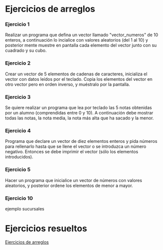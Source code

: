 # Ejercicios de arreglos

### Ejercicio 1

Realizar un programa que defina un vector llamado "vector_numeros" de 10 enteros, a continuación lo incialice con valores aleatorios (del 1 al 10) y posterior mente muestre en pantalla cada elemento del vector junto con su cuadrado y su cubo.

### Ejercicio 2

Crear un vector de 5 elementos de cadenas de caracteres, inicializa el vector con datos leídos por el teclado. Copia los elementos del vector en otro vector pero en orden inverso, y muéstralo por la pantalla.

### Ejercicio 3

Se quiere realizar un programa que lea por teclado las 5 notas obtenidas por un alumno (comprendidas entre 0 y 10). A continuación debe mostrar todas las notas, la nota media, la nota más alta que ha sacado y la menor.

### Ejercicio 4

Programa que declare un vector de diez elementos enteros y pida números
 para rellenarlo hasta que se llene el vector o se introduzca un número
 negativo. Entonces se debe imprimir el vector (sólo los elementos introducidos).

### Ejercicio 5

Hacer un programa que inicialice un vector de números con valores aleatorios, y posterior ordene los elementos de menor a mayor.

### Ejercicio 10

 ejemplo sucursales

# Ejercicios resueltos

[Ejercicios de arreglos](../../ejercicios/arreglos)